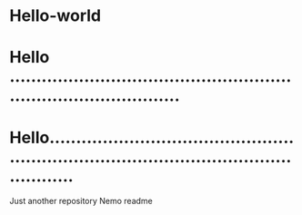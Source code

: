 # Hello-world

# Hello .....................................................................................
# Hello...............................................................................................................
Just another repository
Nemo readme
